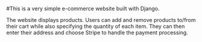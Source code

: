 #This is a very simple e-commerce website built with Django.

The website displays products. Users can add and remove products to/from their cart while also specifying the quantity of each item. They can then enter their address and choose   Stripe to handle the payment processing.
